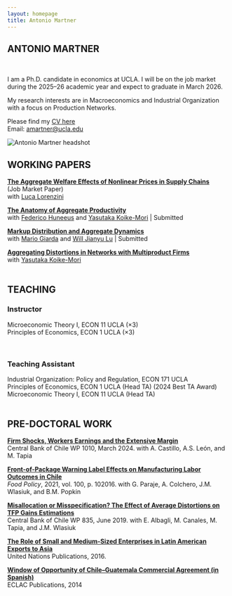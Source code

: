 ```yaml
---
layout: homepage
title: Antonio Martner
---
```




<section class="home-hero">
  <div class="hero-text" markdown="1">

# ANTONIO MARTNER

<br>

I am a Ph.D. candidate in economics at UCLA. I will be on the job market <br>
during the 2025–26 academic year and expect to graduate in March 2026.

My research interests are in Macroeconomics and Industrial Organization <br>
with a focus on Production Networks.

Please find my [CV here](https://amartner.github.io/cv_june2025.pdf)  
Email: amartner@ucla.edu
  </div>
  <img class="hero-photo" src="/assets/img/AMartnerweb.jpg" alt="Antonio Martner headshot">
</section>

## WORKING PAPERS

**[The Aggregate Welfare Effects of Nonlinear Prices in Supply Chains](https://www.bcentral.cl/en/web/banco-central/content/-/detalle/documento-de-trabajo-1049)**  
(Job Market Paper)  
with [Luca Lorenzini](https://sites.google.com/view/lucalorenzini/)  

**[The Anatomy of Aggregate Productivity](https://amartner.github.io/TFP_A_250905.pdf)**  
with [Federico Huneeus](https://www.fedehuneeus.com/) and [Yasutaka Koike-Mori](https://yasutakakoike-mori.com/) | Submitted

**[Markup Distribution and Aggregate Dynamics](https://amartner.github.io/Mu_c_09052025.pdf)**  
with [Mario Giarda](https://www.mariogiarda.com/) and [Will Jianyu Lu](https://jianyulu.weebly.com/) | Submitted

**[Aggregating Distortions in Networks with Multiproduct Firms](https://yasutakakoike-mori.com/files/Yasu_JMP.pdf)**  
with [Yasutaka Koike-Mori](https://yasutakakoike-mori.com/)
<br> <br>


## TEACHING

### Instructor
Microeconomic Theory I, ECON 11 UCLA (×3)  
Principles of Economics, ECON 1 UCLA (×3)

<br>

### Teaching Assistant
Industrial Organization: Policy and Regulation, ECON 171 UCLA  
Principles of Economics, ECON 1 UCLA (Head TA) (2024 Best TA Award)  
Microeconomic Theory I, ECON 11 UCLA (Head TA)
<br> <br>


## PRE-DOCTORAL WORK

[**Firm Shocks, Workers Earnings and the Extensive Margin**](https://www.bcentral.cl/en/content/-/details/documento-de-trabajo-n-1010)  
Central Bank of Chile WP 1010, March 2024. with A. Castillo, A.S. León, and M. Tapia  

[**Front-of-Package Warning Label Effects on Manufacturing Labor Outcomes in Chile**](https://www.sciencedirect.com/science/article/pii/S0306919220302220)  
*Food Policy*, 2021, vol. 100, p. 102016. with G. Paraje, A. Colchero, J.M. Wlasiuk, and B.M. Popkin  

[**Misallocation or Misspecification? The Effect of Average Distortions on TFP Gains Estimations**](https://www.bcentral.cl/documents/33528/133326/dtbc835.pdf/e7b4b638-ea7d-fe32-e360-4f79ece2edf4?t=1655149225333)  
Central Bank of Chile WP 835, June 2019. with E. Albagli, M. Canales, M. Tapia, and J.M. Wlasiuk  

[**The Role of Small and Medium-Sized Enterprises in Latin American Exports to Asia**](https://www.un-ilibrary.org/content/books/9789210572187c007)  
United Nations Publications, 2016.  

[**Window of Opportunity of Chile–Guatemala Commercial Agreement (in Spanish)**](https://repository.eclac.org/handle/11362/37216)  
ECLAC Publications, 2014
